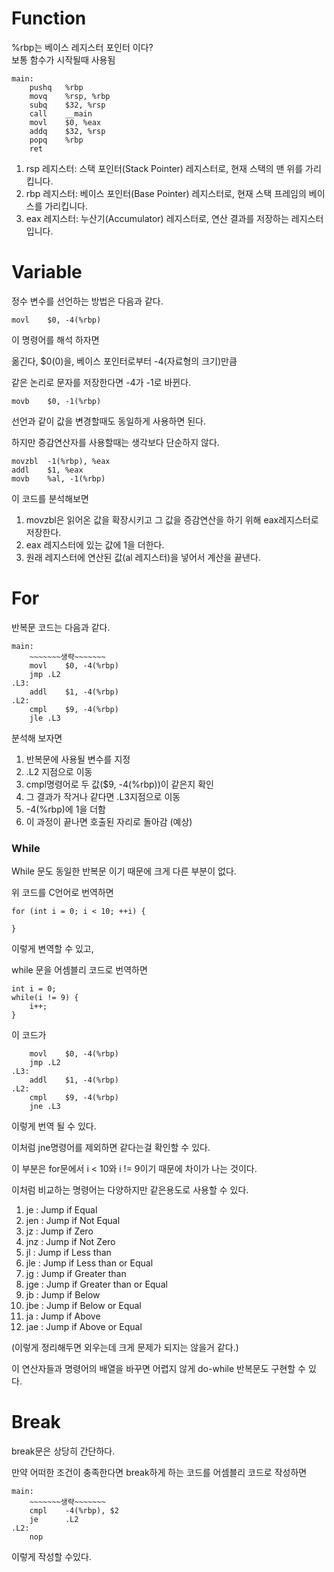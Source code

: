 # Function
%rbp는 베이스 레지스터 포인터 이다? <br>
보통 함수가 시작될때 사용됨

    main:
        pushq	%rbp
        movq	%rsp, %rbp
        subq	$32, %rsp
        call	__main
        movl	$0, %eax
        addq	$32, %rsp
        popq	%rbp
        ret


1. rsp 레지스터: 스택 포인터(Stack Pointer) 레지스터로, 현재 스택의 맨 위를 가리킵니다.
2. rbp 레지스터: 베이스 포인터(Base Pointer) 레지스터로, 현재 스택 프레임의 베이스를 가리킵니다.
3. eax 레지스터: 누산기(Accumulator) 레지스터로, 연산 결과를 저장하는 레지스터입니다.

# Variable
정수 변수를 선언하는 방법은 다음과 같다.

    movl	$0, -4(%rbp)

이 명령어를 해석 하자면

옮긴다, $0(0)을, 베이스 포인터로부터 -4(자료형의 크기)만큼

같은 논리로 문자를 저장한다면 -4가 -1로 바뀐다.

    movb    $0, -1(%rbp)

선언과 같이 값을 변경할때도 동일하게 사용하면 된다.

하지만 증감연산자를 사용할때는 생각보다 단순하지 않다.

    movzbl	-1(%rbp), %eax
	addl	$1, %eax
	movb	%al, -1(%rbp)

이 코드를 분석해보면 

1. movzbl은 읽어온 값을 확장시키고 그 값을 증감연산을 하기 위해 eax레지스터로 저장한다.
2. eax 레지스터에 있는 값에 1을 더한다.
3. 원래 레지스터에 연산된 값(al 레지스터)을 넣어서 계산을 끝낸다.

# For
반복문 코드는 다음과 같다.

    main: 
        ~~~~~~~생략~~~~~~~
        movl	$0, -4(%rbp)
	    jmp	.L2
    .L3:
        addl	$1, -4(%rbp)
    .L2:
        cmpl	$9, -4(%rbp)
        jle	.L3

분석해 보자면

1. 반복문에 사용될 변수를 지정
2. .L2 지점으로 이동
3. cmpl명령어로 두 값($9, -4(%rbp))이 같은지 확인
4. 그 결과가 작거나 같다면 .L3지점으로 이동
5. -4(%rbp)에 1을 더함
6. 이 과정이 끝나면 호출된 자리로 돌아감 (예상)

### While

While 문도 동일한 반복문 이기 때문에 크게 다른 부분이 없다.

위 코드를 C언어로 번역하면 

    for (int i = 0; i < 10; ++i) {

    }

이렇게 변역할 수 있고,

while 문을 어셈블리 코드로 번역하면

    int i = 0;
    while(i != 9) {
        i++;
    }

이 코드가 

        movl	$0, -4(%rbp)
        jmp	.L2
    .L3:
        addl	$1, -4(%rbp)
    .L2:
        cmpl	$9, -4(%rbp)
        jne	.L3

이렇게 번역 될 수 있다.

이처럼 jne명령어를 제외하면 같다는걸 확인할 수 있다.

이 부분은 for문에서 i < 10와 i != 9이기 때문에 차이가 나는 것이다.

이처럼 비교하는 명령어는 다양하지만 같은용도로 사용할 수 있다.

1. je : Jump if Equal
2. jen : Jump if Not Equal
3. jz : Jump if Zero
4. jnz : Jump if Not Zero
5. jl : Jump if Less than
6. jle : Jump if Less than or Equal
7. jg : Jump if Greater than
8. jge : Jump if Greater than or Equal
9. jb : Jump if Below
10. jbe : Jump if Below or Equal
11. ja : Jump if Above
12. jae : Jump if Above or Equal

(이렇게 정리해두면 외우는데 크게 문제가 되지는 않을거 같다.)

이 연산자들과 명령어의 배열을 바꾸면 어렵지 않게 do-while 반복문도 구현할 수 있다.

# Break

break문은 상당히 간단하다.

만약 어떠한 조건이 충족한다면 break하게 하는 코드를 어셈블리 코드로 작성하면

    main:
        ~~~~~~~생략~~~~~~~
        cmpl    -4(%rbp), $2
        je      .L2
    .L2:
        nop

이렇게 작성할 수있다.